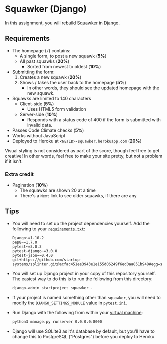 # Squawker (Django)

In this assignment, you will rebuild [Squawker](https://github.com/startup-systems/squawker) in [Django](https://www.djangoproject.com/).

## Requirements

* The homepage (`/`) contains:
    * A single form, to post a new squawk (**5%**)
    * All past squawks (**20%**)
        * Sorted from newest to oldest (**10%**)
* Submitting the form:
    1. Creates a new squawk (**20%**)
    1. Shows / takes the user back to the homepage (**5%**)
        * In other words, they should see the updated homepage with the new squawk.
* Squawks are limited to 140 characters
    * Client-side (**5%**)
        * Uses HTML5 form validation
    * Server-side (**10%**)
        * Responds with a status code of 400 if the form is submitted with invalid data.
* Passes Code Climate checks (**5%**)
* Works without JavaScript
* Deployed to Heroku at `<NETID>-squawker.herokuapp.com` (**20%**)

Visual styling is not considered as part of the score, though feel free to get creative! In other words, feel free to make your site pretty, but not a problem if it isn't.

### Extra credit

* Pagination (**10%**)
    * The squawks are shown 20 at a time
    * There's a `Next` link to see older squawks, if there are any

## Tips

* You will need to set up the project dependencies yourself. Add the following to your [`requirements.txt`](requirements.txt):

    ```
    Django~=1.10.2
    pep8~=1.7.0
    pytest~=3.0.3
    pytest-django~=3.0.0
    pytest-json~=0.4.0
    git+https://github.com/startup-systems/splinter.git@acfac451ee3943e1e155d06249f6ed0aa851b948#egg=splinter[django]
    ```

* You will set up Django project in your copy of this repository yourself. The easiest way to do this is to run the following from this directory:

    ```sh
    django-admin startproject squawker .
    ```

* If your project is named something other than `squawker`, you will need to modify the `DJANGO_SETTINGS_MODULE` value in [`pytest.ini`](pytest.ini).
* Run Django with the following from within your [virtual machine](https://github.com/startup-systems/vm):

    ```sh
    python3 manage.py runserver 0.0.0.0:8000
    ```

* Django will use SQLite3 as it's database by default, but you'll have to change this to PostgreSQL ("Postgres") before you deploy to Heroku.
